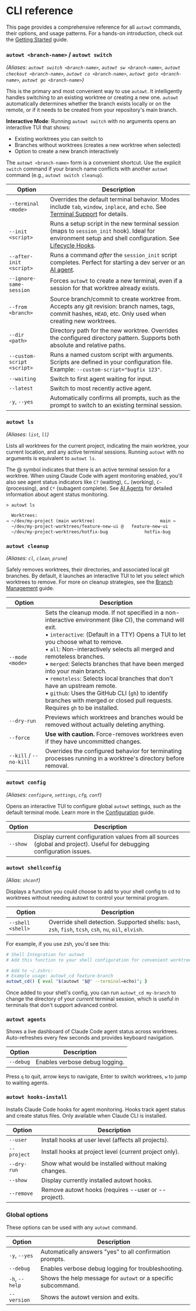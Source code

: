 # CLI reference

This page provides a comprehensive reference for all `autowt` commands, their options, and usage patterns. For a hands-on introduction, check out the [Getting Started](gettingstarted.md) guide.

### `autowt <branch-name>` / `autowt switch`
*(Aliases: `autowt switch <branch-name>`, `autowt sw <branch-name>`, `autowt checkout <branch-name>`, `autowt co <branch-name>`, `autowt goto <branch-name>`, `autowt go <branch-name>`)*

This is the primary and most convenient way to use `autowt`. It intelligently handles switching to an existing worktree or creating a new one. `autowt` automatically determines whether the branch exists locally or on the remote, or if it needs to be created from your repository's main branch.

**Interactive Mode**: Running `autowt switch` with no arguments opens an interactive TUI that shows:
- Existing worktrees you can switch to
- Branches without worktrees (creates a new worktree when selected)
- Option to create a new branch interactively

The `autowt <branch-name>` form is a convenient shortcut. Use the explicit `switch` command if your branch name conflicts with another `autowt` command (e.g., `autowt switch cleanup`).

<div class="autowt-clitable-wrapper"></div>

| Option | Description |
|---|---|
| `--terminal <mode>` | Overrides the default terminal behavior. Modes include `tab`, `window`, `inplace`, and `echo`. See [Terminal Support](terminalsupport.md) for details. |
| `--init <script>` | Runs a setup script in the new terminal session (maps to `session_init` hook). Ideal for environment setup and shell configuration. See [Lifecycle Hooks](lifecyclehooks.md). |
| `--after-init <script>` | Runs a command *after* the `session_init` script completes. Perfect for starting a dev server or an [AI agent](agents.md). |
| `--ignore-same-session` | Forces `autowt` to create a new terminal, even if a session for that worktree already exists. |
| `--from <branch>` | Source branch/commit to create worktree from. Accepts any git revision: branch names, tags, commit hashes, `HEAD`, etc. Only used when creating new worktrees. |
| `--dir <path>` | Directory path for the new worktree. Overrides the configured directory pattern. Supports both absolute and relative paths. |
| `--custom-script <script>` | Runs a named custom script with arguments. Scripts are defined in your configuration file. Example: `--custom-script="bugfix 123"`. |
| `--waiting` | Switch to first agent waiting for input. |
| `--latest` | Switch to most recently active agent. |
| `-y`, `--yes` | Automatically confirms all prompts, such as the prompt to switch to an existing terminal session. |

### `autowt ls`
*(Aliases: `list`, `ll`)*

Lists all worktrees for the current project, indicating the main worktree, your current location, and any active terminal sessions. Running `autowt` with no arguments is equivalent to `autowt ls`.

The @ symbol indicates that there is an active terminal session for a worktree. When using Claude Code with agent monitoring enabled, you'll also see agent status indicators like `C?` (waiting), `C…` (working), `C~` (processing), and `C*` (subagent complete). See [AI Agents](agents.md) for detailed information about agent status monitoring.

```txt
> autowt ls

  Worktrees:
→ ~/dev/my-project (main worktree)                         main ←
  ~/dev/my-project-worktrees/feature-new-ui @   feature-new-ui
  ~/dev/my-project-worktrees/hotfix-bug              hotfix-bug
```

### `autowt cleanup`
*(Aliases: `cl`, `clean`, `prune`)*

Safely removes worktrees, their directories, and associated local git branches. By default, it launches an interactive TUI to let you select which worktrees to remove. For more on cleanup strategies, see the [Branch Management](branchmanagement.md) guide.

<div class="autowt-clitable-wrapper"></div>

| Option | Description |
|---|---|
| `--mode <mode>` | Sets the cleanup mode. If not specified in a non-interactive environment (like CI), the command will exit. <br> • `interactive`: (Default in a TTY) Opens a TUI to let you choose what to remove. <br> • `all`: Non-interactively selects all merged and remoteless branches. <br> • `merged`: Selects branches that have been merged into your main branch. <br> • `remoteless`: Selects local branches that don't have an upstream remote. <br> • `github`: Uses the GitHub CLI (`gh`) to identify branches with merged or closed pull requests. Requires `gh` to be installed. |
| `--dry-run` | Previews which worktrees and branches would be removed without actually deleting anything. |
| `--force` | **Use with caution.** Force-removes worktrees even if they have uncommitted changes. |
| `--kill` / `--no-kill` | Overrides the configured behavior for terminating processes running in a worktree's directory before removal. |

### `autowt config`
*(Aliases: `configure`, `settings`, `cfg`, `conf`)*

Opens an interactive TUI to configure global `autowt` settings, such as the default terminal mode. Learn more in the [Configuration](configuration.md) guide.

<div class="autowt-clitable-wrapper"></div>

| Option | Description |
|---|---|
| `--show` | Display current configuration values from all sources (global and project). Useful for debugging configuration issues. |

### `autowt shellconfig`
*(Alias: `shconf`)*

Displays a function you could choose to add to your shell config to cd to worktrees without needing autowt to control your terminal program.

<div class="autowt-clitable-wrapper"></div>

| Option | Description |
|---|---|
| `--shell <shell>` | Override shell detection. Supported shells: `bash`, `zsh`, `fish`, `tcsh`, `csh`, `nu`, `oil`, `elvish`. |

For example, if you use zsh, you'd see this:

```zsh
# Shell Integration for autowt
# Add this function to your shell configuration for convenient worktree switching:

# Add to ~/.zshrc:
# Example usage: autowt_cd feature-branch
autowt_cd() { eval "$(autowt "$@" --terminal=echo)"; }
```

Once added to your shell's config, you can run `autowt_cd my-branch` to change the directory of your *current* terminal session, which is useful in terminals that don't support advanced control.

### `autowt agents`

Shows a live dashboard of Claude Code agent status across worktrees. Auto-refreshes every few seconds and provides keyboard navigation.

<div class="autowt-clitable-wrapper"></div>

| Option | Description |
|---|---|
| `--debug` | Enables verbose debug logging. |

Press `q` to quit, arrow keys to navigate, Enter to switch worktrees, `w` to jump to waiting agents.

### `autowt hooks-install`

Installs Claude Code hooks for agent monitoring. Hooks track agent status and create status files. Only available when Claude CLI is installed.

<div class="autowt-clitable-wrapper"></div>

| Option | Description |
|---|---|
| `--user` | Install hooks at user level (affects all projects). |
| `--project` | Install hooks at project level (current project only). |
| `--dry-run` | Show what would be installed without making changes. |
| `--show` | Display currently installed autowt hooks. |
| `--remove` | Remove autowt hooks (requires --user or --project). |

### Global options

These options can be used with any `autowt` command.

<div class="autowt-clitable-wrapper"></div>

| Option | Description |
|---|---|
| `-y`, `--yes` | Automatically answers "yes" to all confirmation prompts. |
| `--debug` | Enables verbose debug logging for troubleshooting. |
| `-h`, `--help` | Shows the help message for `autowt` or a specific subcommand. |
| `--version` | Shows the autowt version and exits. |
